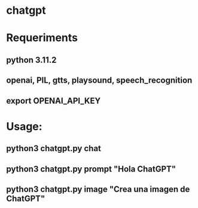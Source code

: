 # chatgpt
# Requeriments
## python 3.11.2
## openai, PIL, gtts, playsound, speech_recognition
## export OPENAI_API_KEY
# Usage:
## python3 chatgpt.py chat
## python3 chatgpt.py prompt "Hola ChatGPT"
## python3 chatgpt.py image "Crea una imagen de ChatGPT"

